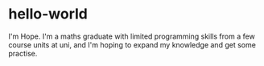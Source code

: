 # hello-world

I'm Hope. I'm a maths graduate with limited programming skills from a few course units at uni, and I'm hoping to expand my knowledge and get some practise.
